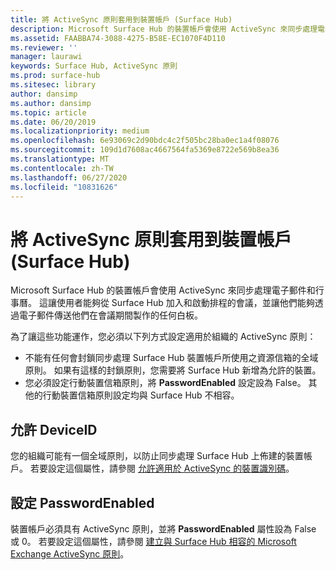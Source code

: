 ```yaml
---
title: 將 ActiveSync 原則套用到裝置帳戶 (Surface Hub)
description: Microsoft Surface Hub 的裝置帳戶會使用 ActiveSync 來同步處理電子郵件和行事曆。 這讓使用者能夠從 Surface Hub 加入和啟動排程的會議，並讓他們能夠透過電子郵件傳送他們在會議期間製作的任何白板。
ms.assetid: FAABBA74-3088-4275-B58E-EC1070F4D110
ms.reviewer: ''
manager: laurawi
keywords: Surface Hub, ActiveSync 原則
ms.prod: surface-hub
ms.sitesec: library
author: dansimp
ms.author: dansimp
ms.topic: article
ms.date: 06/20/2019
ms.localizationpriority: medium
ms.openlocfilehash: 6e93069c2d90bdc4c2f505bc28ba0ec1a4f08076
ms.sourcegitcommit: 109d1d7608ac4667564fa5369e8722e569b8ea36
ms.translationtype: MT
ms.contentlocale: zh-TW
ms.lasthandoff: 06/27/2020
ms.locfileid: "10831626"
---
```

# 將 ActiveSync 原則套用到裝置帳戶 (Surface Hub)


Microsoft Surface Hub 的裝置帳戶會使用 ActiveSync 來同步處理電子郵件和行事曆。 這讓使用者能夠從 Surface Hub 加入和啟動排程的會議，並讓他們能夠透過電子郵件傳送他們在會議期間製作的任何白板。

為了讓這些功能運作，您必須以下列方式設定適用於組織的 ActiveSync 原則：

-   不能有任何會封鎖同步處理 Surface Hub 裝置帳戶所使用之資源信箱的全域原則。 如果有這樣的封鎖原則，您需要將 Surface Hub 新增為允許的裝置。
-   您必須設定行動裝置信箱原則，將 **PasswordEnabled** 設定設為 False。 其他的行動裝置信箱原則設定均與 Surface Hub 不相容。

## 允許 DeviceID


您的組織可能有一個全域原則，以防止同步處理 Surface Hub 上佈建的裝置帳戶。 若要設定這個屬性，請參閱 [允許適用於 ActiveSync 的裝置識別碼](appendix-a-powershell-scripts-for-surface-hub.md#whitelisting-device-ids-cmdlet)。

## 設定 PasswordEnabled


裝置帳戶必須具有 ActiveSync 原則，並將 **PasswordEnabled** 屬性設為 False 或 0。 若要設定這個屬性，請參閱 [建立與 Surface Hub 相容的 Microsoft Exchange ActiveSync 原則](appendix-a-powershell-scripts-for-surface-hub.md#create-compatible-as-policy)。

 

 






